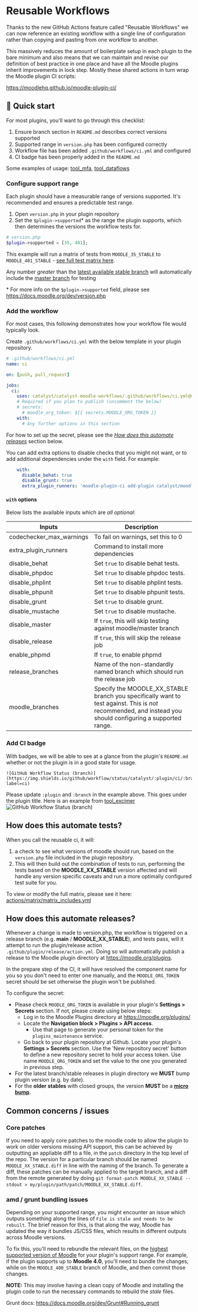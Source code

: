 # Reusable Workflows

Thanks to the new GitHub Actions feature called "Reusable Workflows" we can now reference an existing workflow with a single line of configuration rather than copying and pasting from one workflow to another.

This massively reduces the amount of boilerplate setup in each plugin to the bare minimum and also means that we can maintain and revise our definition of best practice in one place and have all the Moodle plugins inherit improvements in lock step. Mostly these shared actions in turn wrap the Moodle plugin CI scripts:

https://moodlehq.github.io/moodle-plugin-ci/

## :rocket: Quick start

For most plugins, you'll want to go through this checklist:

1. Ensure branch section in `README.md` describes correct versions supported
2. Supported range in `version.php` has been configured correctly
3. Workflow file has been added `.github/workflows/ci.yml` and configured
4. CI badge has been properly added in the `README.md`

Some examples of usage: [tool_mfa](https://github.com/catalyst/moodle-tool_mfa#branches), [tool_dataflows](https://github.com/catalyst/moodle-tool_dataflows/#branches)


### Configure support range

Each plugin should have a measurable range of versions supported. It's recommended and ensures a predictable test range.

1. Open `version.php` in your plugin repository
2. Set the `$plugin->supported`* as the range the plugin supports, which then determines the versions the workflow tests for.

```php
# version.php
$plugin->supported = [35, 401];
```
This example will run a matrix of tests from `MOODLE_35_STABLE` to `MOODLE_401_STABLE` - [see full test matrix here](actions/matrix/matrix_includes.yml).

Any number _greater_ than the [latest available stable branch](https://github.com/moodle/moodle/branches/active) will automatically include the [master branch](https://github.com/moodle/moodle/tree/master) for testing

\* For more info on the `$plugin->supported` field, please see https://docs.moodle.org/dev/version.php


### Add the workflow

For most cases, this following demonstrates how your workflow file would typically look.

Create `.github/workflows/ci.yml` with the below template in your plugin
repository.
```yaml
# .github/workflows/ci.yml
name: ci

on: [push, pull_request]

jobs:
  ci:
    uses: catalyst/catalyst-moodle-workflows/.github/workflows/ci.yml@main
    # Required if you plan to publish (uncomment the below)
    # secrets:
      # moodle_org_token: ${{ secrets.MOODLE_ORG_TOKEN }}
    with:
      # Any further options in this section
```
For how to set up the secret, please see the [_How does this automate releases_](#how-does-this-automate-releases) section below.

You can add extra options to disable checks that you might not want, or to add additional dependencies under the `with` field. For example:
```yaml
    with:
      disable_behat: true
      disable_grunt: true
      extra_plugin_runners: 'moodle-plugin-ci add-plugin catalyst/moodle-local_aws'
```


#### `with` options

Below lists the available inputs which are _all optional_:

| Inputs                   | Description                                |
|--------------------------|--------------------------------------------|
| codechecker_max_warnings | To fail on warnings, set this to 0         |
| extra_plugin_runners     | Command to install more dependencies       |
| disable_behat            | Set `true` to disable behat tests.         |
| disable_phpdoc           | Set `true` to disable phpdoc tests.       |
| disable_phplint          | Set `true` to disable phplint tests.       |
| disable_phpunit          | Set `true` to disable phpunit tests.       |
| disable_grunt            | Set `true` to disable grunt.               |
| disable_mustache         | Set `true` to disable mustache.            |
| disable_master           | If `true`, this will skip testing against moodle/master branch |
| disable_release          | If `true`, this will skip the release job  |
| enable_phpmd             | If `true`, to enable phpmd                 |
| release_branches         | Name of the non-standardly named branch which should run the release job |
| moodle_branches          | Specify the MOODLE_XX_STABLE branch you specifically want to test against. This is _not_ recommended, and instead you should configuring a supported range. |

### Add CI badge

With badges, we will be able to see at a glance from the plugin's `README.md` whether or not the plugin is in a good state for usage.

```
![GitHub Workflow Status (branch)](https://img.shields.io/github/workflow/status/catalyst/:plugin/ci/:branch?label=ci)
```
Please update `:plugin` and `:branch` in the example above. This goes under the plugin title. Here is an example from [tool_excimer](https://github.com/catalyst/moodle-tool_excimer/blob/MOODLE_35_STABLE/README.md?plain=1) ![GitHub Workflow Status (branch)](https://img.shields.io/github/workflow/status/catalyst/moodle-tool_excimer/ci/MOODLE_35_STABLE?label=ci)

## How does this automate tests?
When you call the reusable ci, it will:
1. a check to see what versions of moodle should run, based on the `version.php` file included in the plugin repository.
2. This will then build out the combination of tests to run, performing the tests based on the __MOODLE_XX_STABLE__ version affected and will handle any version specific caveats and run a more optimally configured test suite for you.

To view or modify the full matrix, please see it here: [actions/matrix/matrix_includes.yml](actions/matrix/matrix_includes.yml)

## How does this automate releases?

Whenever a change is made to version.php, the workflow is triggered on a release branch (e.g. __main__ / __MOODLE_XX_STABLE__), and tests pass, will it attempt to run the plugin/release action `.github/plugin/release/action.yml`. Doing so will automatically publish a release to the Moodle plugin directory at https://moodle.org/plugins.

In the prepare step of the CI, it will have resolved the component name for you so you don't need to enter one manually, and the `MOODLE_ORG_TOKEN` secret should be set otherwise the plugin won't be published.

To configure the secret:
* Please check `MOODLE_ORG_TOKEN` is available in your plugin's **Settings > Secrets** section. If not, please create using below steps:
  * Log in to the Moodle Plugins directory at https://moodle.org/plugins/
  * Locate the **Navigation block > Plugins > API access**.
    * Use that page to generate your personal token for the `plugins_maintenance` service.
  * Go back to your plugin repository at Github. Locate your plugin's **Settings > Secrets** section. Use the 'New repository secret' button to define a new repository secret to hold your access token. Use name `MOODLE_ORG_TOKEN` and set the value to the one you generated in previous step.
* For the latest branch/stable releases in plugin directory we **MUST** bump plugin version (e.g. by date).
* For the __older stables__ with closed groups, the version **MUST** be a <ins>**micro bump**</ins>.

## Common concerns / issues

### Core patches
If you need to apply core patches to the moodle code to allow the plugin to work on older versions missing API support, this can be achieved by outputting
an appliable diff to a file, in the `patch` directory in the top level of the repo. The version for a particular branch should be named `MOODLE_XX_STABLE.diff` in line with the naming of the branch. To generate a diff, these patches can be manually applied to the target branch, and a diff from the remote generated by doing `git format-patch MOODLE_XX_STABLE --stdout > my/plugin/path/patch/MOODLE_XX_STABLE.diff`.

### amd / grunt bundling issues

Depending on your supported range, you might encounter an issue which outputs something along the lines of `File is stale and needs to be rebuilt`. The brief reason for this, is that along the way, Moodle has updated the way it bundles JS/CSS files, which results in different outputs across Moodle versions.

To fix this, you'll need to rebundle the relevant files, on the <ins>highest supported version of Moodle</ins> for your plugin's support range. For example, if the plugin supports up to __Moodle 4.0__, you'll need to bundle the changes, while on the `MOODLE_400_STABLE` branch of Moodle, and then commit those changes.

__NOTE:__ This may involve having a clean copy of Moodle and installing the plugin code to run the necessary commands to rebuild the _stale_ files.

Grunt docs: https://docs.moodle.org/dev/Grunt#Running_grunt
